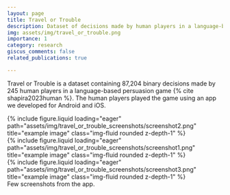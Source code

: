 ```yaml
---
layout: page
title: Travel or Trouble
description: Dataset of decisions made by human players in a language-based persuasion game.
img: assets/img/travel_or_trouble.png
importance: 1
category: research
giscus_comments: false
related_publications: true

---
```




Travel or Trouble is a dataset containing 87,204 binary decisions made by 245 human players in a language-based persuasion game {% cite shapira2023human %}. The human players played the game using an app we developed for Android and iOS.

<div class="row">
    <div class="col-sm mt-3 mt-md-0">
        {% include figure.liquid loading="eager" path="assets/img/travel_or_trouble_screenshots/screenshot2.png" title="example image" class="img-fluid rounded z-depth-1" %}
    </div>
    <div class="col-sm mt-3 mt-md-0">
        {% include figure.liquid loading="eager" path="assets/img/travel_or_trouble_screenshots/screenshot1.png" title="example image" class="img-fluid rounded z-depth-1" %}
    </div>
    <div class="col-sm mt-3 mt-md-0">
        {% include figure.liquid loading="eager" path="assets/img/travel_or_trouble_screenshots/screenshot3.png" title="example image" class="img-fluid rounded z-depth-1" %}
    </div>
</div>
<div class="caption">
    Few screenshots from the app.
</div>